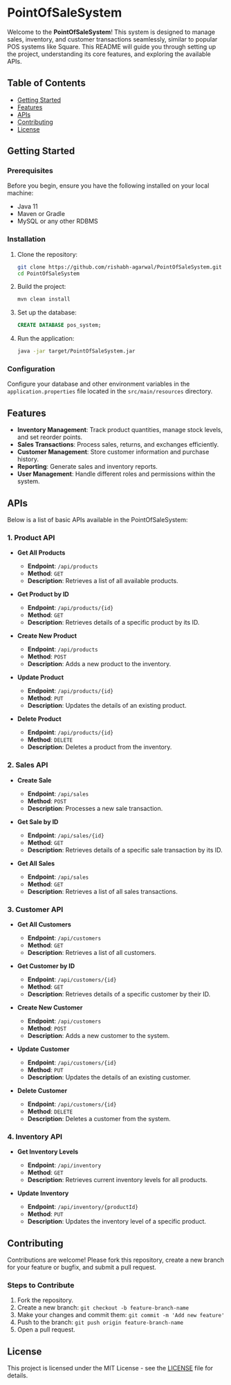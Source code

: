 
# PointOfSaleSystem

Welcome to the **PointOfSaleSystem**! This system is designed to manage sales, inventory, and customer transactions seamlessly, similar to popular POS systems like Square. This README will guide you through setting up the project, understanding its core features, and exploring the available APIs.

## Table of Contents

- [Getting Started](#getting-started)
- [Features](#features)
- [APIs](#apis)
- [Contributing](#contributing)
- [License](#license)

## Getting Started

### Prerequisites

Before you begin, ensure you have the following installed on your local machine:

- Java 11
- Maven or Gradle
- MySQL or any other RDBMS

### Installation

1. Clone the repository:

    ```bash
    git clone https://github.com/rishabh-agarwal/PointOfSaleSystem.git
    cd PointOfSaleSystem
    ```

2. Build the project:

    ```bash
    mvn clean install
    ```

3. Set up the database:

    ```sql
    CREATE DATABASE pos_system;
    ```

4. Run the application:

    ```bash
    java -jar target/PointOfSaleSystem.jar
    ```

### Configuration

Configure your database and other environment variables in the `application.properties` file located in the `src/main/resources` directory.

## Features

- **Inventory Management**: Track product quantities, manage stock levels, and set reorder points.
- **Sales Transactions**: Process sales, returns, and exchanges efficiently.
- **Customer Management**: Store customer information and purchase history.
- **Reporting**: Generate sales and inventory reports.
- **User Management**: Handle different roles and permissions within the system.

## APIs

Below is a list of basic APIs available in the PointOfSaleSystem:

### 1. Product API

- **Get All Products**
  - **Endpoint**: `/api/products`
  - **Method**: `GET`
  - **Description**: Retrieves a list of all available products.
  
- **Get Product by ID**
  - **Endpoint**: `/api/products/{id}`
  - **Method**: `GET`
  - **Description**: Retrieves details of a specific product by its ID.
  
- **Create New Product**
  - **Endpoint**: `/api/products`
  - **Method**: `POST`
  - **Description**: Adds a new product to the inventory.
  
- **Update Product**
  - **Endpoint**: `/api/products/{id}`
  - **Method**: `PUT`
  - **Description**: Updates the details of an existing product.
  
- **Delete Product**
  - **Endpoint**: `/api/products/{id}`
  - **Method**: `DELETE`
  - **Description**: Deletes a product from the inventory.

### 2. Sales API

- **Create Sale**
  - **Endpoint**: `/api/sales`
  - **Method**: `POST`
  - **Description**: Processes a new sale transaction.

- **Get Sale by ID**
  - **Endpoint**: `/api/sales/{id}`
  - **Method**: `GET`
  - **Description**: Retrieves details of a specific sale transaction by its ID.

- **Get All Sales**
  - **Endpoint**: `/api/sales`
  - **Method**: `GET`
  - **Description**: Retrieves a list of all sales transactions.

### 3. Customer API

- **Get All Customers**
  - **Endpoint**: `/api/customers`
  - **Method**: `GET`
  - **Description**: Retrieves a list of all customers.
  
- **Get Customer by ID**
  - **Endpoint**: `/api/customers/{id}`
  - **Method**: `GET`
  - **Description**: Retrieves details of a specific customer by their ID.
  
- **Create New Customer**
  - **Endpoint**: `/api/customers`
  - **Method**: `POST`
  - **Description**: Adds a new customer to the system.
  
- **Update Customer**
  - **Endpoint**: `/api/customers/{id}`
  - **Method**: `PUT`
  - **Description**: Updates the details of an existing customer.
  
- **Delete Customer**
  - **Endpoint**: `/api/customers/{id}`
  - **Method**: `DELETE`
  - **Description**: Deletes a customer from the system.

### 4. Inventory API

- **Get Inventory Levels**
  - **Endpoint**: `/api/inventory`
  - **Method**: `GET`
  - **Description**: Retrieves current inventory levels for all products.
  
- **Update Inventory**
  - **Endpoint**: `/api/inventory/{productId}`
  - **Method**: `PUT`
  - **Description**: Updates the inventory level of a specific product.

## Contributing

Contributions are welcome! Please fork this repository, create a new branch for your feature or bugfix, and submit a pull request.

### Steps to Contribute

1. Fork the repository.
2. Create a new branch: `git checkout -b feature-branch-name`
3. Make your changes and commit them: `git commit -m 'Add new feature'`
4. Push to the branch: `git push origin feature-branch-name`
5. Open a pull request.

## License

This project is licensed under the MIT License - see the [LICENSE](LICENSE) file for details.
